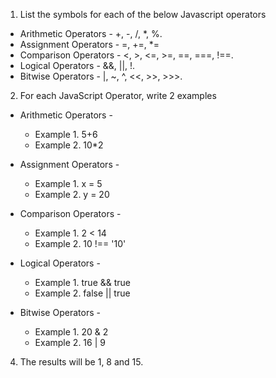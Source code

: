1. List the symbols for each of the below Javascript operators
  - Arithmetic Operators - +, -, /, *, %.
  - Assignment Operators - =, +=, *=
  - Comparison Operators - <, >, <=, >=, ==, ===, !==.
  - Logical Operators - &&, ||, !.
  - Bitwise Operators - |, ~, ^, <<, >>, >>>.
  
2. For each JavaScript Operator, write 2 examples
  - Arithmetic Operators - 
    - Example 1. 5+6
    - Example 2. 10*2

  - Assignment Operators -
    - Example 1. x = 5
    - Example 2. y = 20

  - Comparison Operators -
    - Example 1. 2 < 14
    - Example 2. 10 !== '10'

  - Logical Operators - 
    - Example 1. true && true
    - Example 2. false || true

  - Bitwise Operators - 
    - Example 1. 20 & 2
    - Example 2. 16 | 9
  
4. The results will be 1, 8 and 15.
